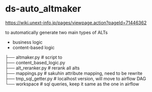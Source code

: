 # ds-auto_altmaker

https://wiki.unext-info.jp/pages/viewpage.action?pageId=71446362

to automatically generate two main types of ALTs  
* business logic 
* content-based logic


├── altmaker.py # script to  
├── content_based_logic.py  
├── alt_reranker.py  # rerank all alts   
├── mappings.py  # sakuhin attribute mapping, need to be rewrite  
├── tmp_sql_getter.py  # localhost version, will move to airflow DAG   
└── workspace  # sql queries, keep it same as the one in airflow 

